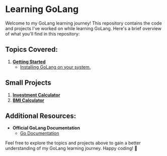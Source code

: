 # Learning GoLang

Welcome to my GoLang learning journey! This repository contains the code and projects I've worked on while learning GoLang. Here's a brief overview of what you'll find in this repository:

## Topics Covered:

1. **[Getting Started]()**
   - [Installing GoLang on your system.](https://go.dev/doc/install)

## Small Projects

1. **[Investment Calculator](https://github.com/monciego/mastering-golang/tree/main/investment-calculator)**
1. **[BMI Calculator](https://github.com/monciego/mastering-golang/tree/main/bmi-calculator)**

## Additional Resources:

- **Official GoLang Documentation**
  - [Go Documentation](https://golang.org/doc)

Feel free to explore the topics and projects above to gain a better understanding of my GoLang learning journey. Happy coding! 🚀

